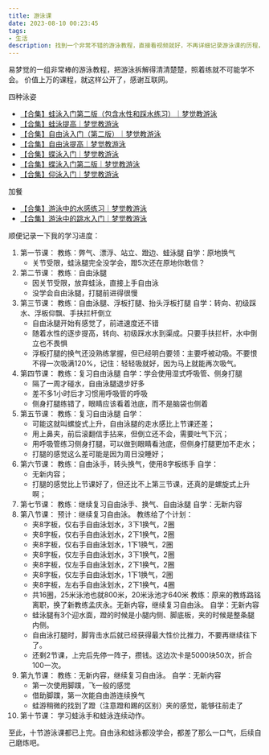 ```yaml
---
title: 游泳课
date: 2023-08-10 00:23:45
tags:
- 生活
description: 找到一个非常不错的游泳教程，直接看视频就好，不再详细记录游泳课的历程，大致记录下进度就好。
---
```


易梦觉的一组非常棒的游泳教程，把游泳拆解得清清楚楚，照着练就不可能学不会。
价值上万的课程，就这样公开了，感谢互联网。

四种泳姿
- [【合集】蛙泳入门第二版（包含水性和踩水练习）｜梦觉教游泳](https://www.bilibili.com/video/BV1zA411p7TL)
- [【合集】蛙泳提高｜梦觉教游泳](https://www.bilibili.com/video/BV14s411r7tb/)
- [【合集】自由泳入门（第二版）｜梦觉教游泳](https://www.bilibili.com/video/BV1bx411L7sA/)
- [【合集】自由泳提高｜梦觉教游泳](https://www.bilibili.com/video/BV1M5411E7a6/)
- [【合集】蝶泳入门｜梦觉教游泳](https://www.bilibili.com/video/BV1Ux41117y5/)
- [【合集】蝶泳入门第二版｜梦觉教游泳](https://www.bilibili.com/video/BV1qM4y1A7hu/)
- [【合集】仰泳入门｜梦觉教游泳](https://www.bilibili.com/video/BV1Ts411h7r6/)

加餐
- [【合集】游泳中的水感练习｜梦觉教游泳](https://www.bilibili.com/video/BV1Mx411S7Tt/)
- [【合集】游泳中的跳水入门｜梦觉教游泳](https://www.bilibili.com/video/BV1Qx411U7DC/)

顺便记录一下我的学习进度：
1. 第一节课：
    教练：弊气、漂浮、站立、蹬边、蛙泳腿
    自学：原地换气
    - 关节受限，蛙泳腿完全没学会，蹬5次还在原地你敢信？
2. 第二节课：
    教练：自由泳腿
    - 因关节受限，放弃蛙泳，直接上手自由泳
    - 没学会自由泳腿，打腿前进得很慢
3. 第三节课：
    教练：自由泳腿、浮板打腿、抬头浮板打腿
    自学：转向、初级踩水、浮板仰飘、手扶拦杆倒立
    - 自由泳腿开始有感觉了，前进速度还不错
    - 随着水性的逐步提高，转向、初级踩水水到渠成。只要手扶拦杆，水中倒立也不畏惧
    - 浮板打腿的换气还没熟练掌握，但已经明白要领：主要呼被动吸。不要恨不得一次吸满120%，记住：轻轻吸就好，因为马上就能再次吸气。
4. 第四节课：
    教练：复习自由泳腿
    自学：学会使用湿式呼吸管、侧身打腿
    - 隔了一周才碰水，自由泳腿退步好多
    - 差不多1小时后才习惯用呼吸管的呼吸
    - 侧身打腿练错了，眼睛应该看着池底，而不是脑袋也侧着
5. 第五节课：
    教练：复习自由泳腿
    自学：
    - 可能这就叫螺旋式上升，自由泳腿的走水感比上节课还差；
    - 用上鼻夹，前后滚翻信手拈来，但倒立还不会，需要吐气下沉；
    - 用呼吸管练习侧身打腿，可以做到眼睛看池底，但侧身打腿更加不走水；
    - 打腿的感觉这么差可能是因为周日没睡好；
6. 第六节课：
    教练：自由泳手，转头换气，使用8字板练手
    自学：
    - 无新内容；
    - 打腿的感觉比上节课好了，但还比不上第三节课，还真的是螺旋式上升啊；
7. 第七节课：
    教练：继续复习自由泳手、换气、自由泳腿
    自学：无新内容
8. 第八节课：
    预计：继续复习自由泳。
    教练给了个计划：
    - 夹8字板，仅右手自由泳划水，3下1换气，2圈
    - 夹8字板，仅右手自由泳划水，2下1换气，2圈
    - 夹8字板，仅右手自由泳划水，1下1换气，2圈
    - 夹8字板，仅左手自由泳划水，3下1换气，2圈
    - 夹8字板，仅左手自由泳划水，2下1换气，2圈
    - 夹8字板，仅左手自由泳划水，1下1换气，2圈
    - 夹8字板，左右手自由泳划水，2下1换气，4圈
    - 共16圈，25米泳池也就800米，20米泳池才640米
    教练：原来的教练路铭离职，换了新教练孟庆永。无新内容，继续复习自由泳。
    自学：无新内容
    - 蛙泳腿有3个迎水面，蹬的时候是小腿内侧、脚底板，夹的时候是整条腿内侧。
    - 自由泳打腿时，脚背击水后就已经获得最大性价比推力，不要再继续往下了。
    - 还剩2节课，上完后先停一阵子，攒钱。这边次卡是5000块50次，折合100一次。
9. 第九节课：
    教练：无新内容，继续复习自由泳。
    自学：无新内容
    - 第一次使用脚蹼，飞一般的感觉
    - 借助脚蹼，第一次能自由游连续换气
    - 蛙游稍微的找到了蹬（注意蹬和踢的区别）夹的感觉，能够往前走了
10. 第十节课：
    学习蛙泳手和蛙泳连续动作。

至此，十节游泳课都已上完。自由泳和蛙泳都没学会，都差了那么一口气，后续自己磨炼吧。
